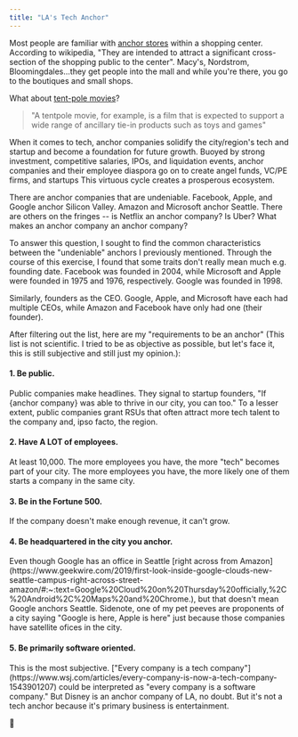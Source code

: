 ```yaml
---
title: "LA's Tech Anchor"
---
```


Most people are familiar with [anchor stores](https://en.wikipedia.org/wiki/Anchor_tenant) within a shopping center.
According to wikipedia, "They are intended to attract a significant cross-section of the shopping public to the center". 
Macy's, Nordstrom, Bloomingdales...they get people into the mall and while you're there, you go to the boutiques and small shops.

What about [tent-pole movies](https://en.wikipedia.org/wiki/Tent-pole_(entertainment))?  
> "A tentpole movie, for example, is a film that is expected to support a wide range of ancillary tie-in products such as toys and games"

When it comes to tech, anchor companies solidify the city/region's tech and startup and become a foundation for future growth.
Buoyed by strong investment, competitive salaries, IPOs, and liquidation events, anchor companies and their employee diaspora go on to create angel funds, VC/PE firms, and startups
This virtuous cycle creates a prosperous ecosystem.

There are anchor companies that are undeniable.  Facebook, Apple, and Google anchor Silicon Valley.  Amazon and Microsoft anchor Seattle.
There are others on the fringes -- is Netflix an anchor company?  Is Uber?  What makes an anchor company an anchor company?

To answer this question, I sought to find the common characteristics between the "undeniable" anchors I previously mentioned.
Through the course of this exercise, I found that some traits don't really mean much e.g. founding date.
Facebook was founded in 2004, while Microsoft and Apple were founded in 1975 and 1976, respectively.  Google was founded in 1998.

Similarly, founders as the CEO.  Google, Apple, and Microsoft have each had multiple CEOs, while Amazon and Facebook have only had one (their founder).

After filtering out the list, here are my "requirements to be an anchor" (This list is not scientific.  I tried to be as objective as possible, but let's face it, this is still subjective and still just my opinion.):

<h4>1. Be public.</h4>  Public companies make headlines.  They signal to startup founders, "If {anchor company} was able to thrive in our city, you can too."  
To a lesser extent, public companies grant RSUs that often attract more tech talent to the company and, ipso facto, the region.

<h4>2. Have A LOT of employees.</h4>  At least 10,000.  The more employees you have, the more "tech" becomes part of your city.  The more employees you have, the more likely one of them starts a company in the same city.

<h4>3. Be in the Fortune 500.</h4>  If the company doesn't make enough revenue, it can't grow.

<h4>4. Be headquartered in the city you anchor.</h4>  Even though Google has an office in Seattle [right across from Amazon](https://www.geekwire.com/2019/first-look-inside-google-clouds-new-seattle-campus-right-across-street-amazon/#:~:text=Google%20Cloud%20on%20Thursday%20officially,%2C%20Android%2C%20Maps%20and%20Chrome.),
but that doesn't mean Google anchors Seattle.  Sidenote, one of my pet peeves are proponents of a city saying "Google is here, Apple is here" just because those companies have satellite ofices in the city.

<h4>5. Be primarily software oriented.</h4>  This is the most subjective.  ["Every company is a tech company"](https://www.wsj.com/articles/every-company-is-now-a-tech-company-1543901207)  could be interpreted as "every company is a software company."
  But Disney is an anchor company of LA, no doubt.  But it's not a tech anchor because it's primary business is entertainment.

🤙